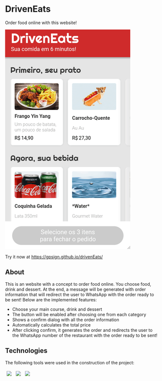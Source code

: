 # DrivenEats

Order food online with this website!

<img src="./assets/drivenEats-usage.gif">

Try it now at https://gpsign.github.io/drivenEats/

## About

This is an website with a concept to order food online. You choose food, drink and dessert. At the end, a message will be generated with order information that will redirect the user to WhatsApp with the order ready to be sent! Below are the implemented features:

- Choose your main course, drink and dessert
- The button will be enabled after choosing one from each category
- Shows a confirm dialog with all the order information
- Automatically calculates the total price
- After clicking confirm, it generates the order and redirects the user to the WhatsApp number of the restaurant with the order ready to be sent!

## Technologies

The following tools were used in the construction of the project:<br>

<p>
<img style='margin: 5px;' src='https://img.shields.io/badge/HTML5-E34F26?style=for-the-badge&logo=html5&logoColor=white'>
<img style='margin: 5px;' src='https://img.shields.io/badge/CSS3-1572B6?style=for-the-badge&logo=css3&logoColor=white'>
<img style='margin: 5px;' src='https://img.shields.io/badge/JavaScript-323330?style=for-the-badge&logo=javascript&logoColor=F7DF1E'>
</p>

